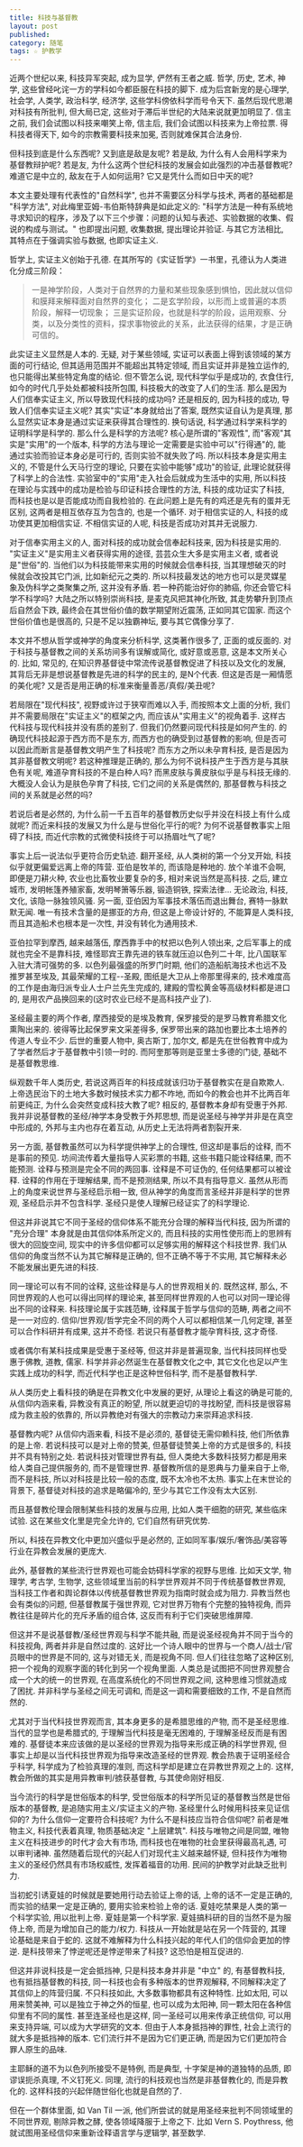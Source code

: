 ```yaml
---
title: 科技与基督教
layout: post
published: 
category: 随笔
tags: ☆ 护教学
---
```


近两个世纪以来, 科技异军突起, 成为显学, 俨然有王者之威. 哲学, 历史, 艺术, 神学, 这些曾经叱诧一方的学科如今都臣服在科技的脚下. 成为后宫新宠的是心理学, 社会学, 人类学, 政治科学, 经济学, 这些学科傍依科学而号令天下. 虽然后现代思潮对科技有所批判, 但大局已定, 这些对于滞后半世纪的大陆来说就更加明显了. 信主之前, 我们会试图以科技来嘲笑上帝, 信主后, 我们会试图以科技来为上帝拉票. 得科技者得天下, 如今的宗教需要科技来加冕, 否则就难保其合法身份.

但科技到底是什么东西呢? 又到底是敌是友呢? 若是敌, 为什么有人会用科学来为基督教辩护呢? 若是友, 为什么这两个世纪科技的发展会如此强烈的冲击基督教呢? 难道它是中立的, 敌友在于人如何运用? 它又是凭什么而如日中天的呢?

本文主要处理有代表性的"自然科学", 也并不需要区分科学与技术, 两者的基础都是 "科学方法", 对此梅里亚姆-韦伯斯特辞典是如此定义的: "科学方法是一种有系统地寻求知识的程序，涉及了以下三个步骤：问题的认知与表述、实验数据的收集、假说的构成与测试。" 也即提出问题, 收集数据, 提出理论并验证. 与其它方法相比, 其特点在于强调实验与数据, 也即实证主义.

哲学上, 实证主义创始于孔德. 在其所写的《实证哲学》一书里，孔德认为人类进化分成三阶段：
>一是神学阶段，人类对于自然界的力量和某些现象感到惧怕，因此就以信仰和膜拜来解释面对自然界的变化；
>二是玄学阶段，以形而上或普遍的本质阶段，解释一切现象；
>三是实证阶段，也就是科学的阶段，运用观察、分类，以及分类性的资料，探求事物彼此的关系，此法获得的结果，才是正确可信的。

此实证主义显然是人本的. 无疑, 对于某些领域, 实证可以表面上得到该领域的某方面的可行结论, 但其适用范围并不能超出其特定领域, 而且实证并非是独立运作的, 也只能得出某些特定角度的结论. 但不管怎么说, 现代科学似乎是成功的, 衣食住行, 如今的时代几乎处处都被科技所包围, 科技极大的改变了人们的生活. 那么是因为人们信奉实证主义, 所以导致现代科技的成功吗? 还是相反的, 因为科技的成功, 导致人们信奉实证主义呢? 其实"实证"本身就给出了答案, 既然实证自认为是真理, 那么显然实证本身是通过实证来获得其合理性的. 换句话说, 科学通过科学来科学的证明科学是科学的. 那么什么是科学的方法呢? 核心是所谓的"客观性", 而"客观"其实是"实用"的一个版本, 科学的方法与理论一定需要是实验中可以"行得通"的, 能通过实验而验证本身必是可行的, 否则实验不就失败了吗. 所以科技本身是实用主义的, 不管是什么天马行空的理论, 只要在实验中能够"成功"的验证, 此理论就获得了科学上的合法性. 实验室中的"实用"走入社会后就成为生活中的实用, 所以科技在理论与实践中的成功是检验与印证科技合理性的方法, 科技的成功证实了科技, 而科技也是以是否能成功而自我检验的. 在此问题上是先有的鸡还是先有的蛋并无区别, 这两者是相互依存互为包含的, 也是一个循环. 对于相信实证的人, 科技的成功使其更加相信实证. 不相信实证的人呢, 科技是否成功对其并无说服力.

对于信奉实用主义的人, 面对科技的成功就会信奉起科技来, 因为科技是实用的. "实证主义"是实用主义者获得实用的途径, 芸芸众生大多是实用主义者, 或者说是"世俗"的. 当他们以为科技能带来实用的时候就会信奉科技, 当其理想破灭的时候就会改投其它门派, 比如新纪元之类的. 所以科技最发达的地方也可以是灵媒星象及伪科学之类聚集之所, 这并没有矛盾. 若一种药能治好你的肺癌, 你还会管它科学不科学吗? 大陆之所以特别崇尚科技, 是麦克风把其神化所致, 其走势攀升到顶点后自然会下跌, 最终会在其世俗价值的数学期望附近震荡, 正如同其它国家. 而这个世俗价值也是很高的, 只是不足以独霸神坛, 要与其它偶像分享了.

本文并不想从哲学或神学的角度来分析科学, 这类著作很多了, 正面的或反面的. 对于科技与基督教之间的关系坊间多有误解或简化, 或好意或恶意, 这是本文所关心的. 比如, 常见的, 在知识界基督徒中常流传说基督教促进了科技以及文化的发展, 其背后无非是想说基督教是先进的科学的民主的, 是N个代表. 但这是否是一厢情愿的美化呢? 又是否是用正确的标准来衡量善恶/真假/美丑呢? 

若局限在"现代科技", 视野或许过于狭窄而难以入手, 而按照本文上面的分析, 我们并不需要局限在"实证主义"的框架之内, 而应该从"实用主义"的视角着手. 这样古代科技与现代科技并没有质的差别了. 但我们仍然要问现代科技是如何产生的. 的确现代科技起源于西方而不是东方, 而西方也的确受到过基督教的影响, 但是否可以因此而断言是基督教文明产生了科技呢? 而东方之所以未孕育科技, 是否是因为其非基督教文明呢? 若这种推理是正确的, 那么为何不说科技产生于西方是与其肤色有关呢, 难道孕育科技的不是白种人吗? 而黑皮肤与黄皮肤似乎是与科技无缘的. 大概没人会认为是肤色孕育了科技, 它们之间的关系是偶然的, 那基督教与科技之间的关系就是必然的吗?

若说后者是必然的, 为什么前一千五百年的基督教历史似乎并没在科技上有什么成就呢? 而近来科技的发展又为什么是与世俗化平行的呢? 为何不说基督教事实上阻碍了科技, 而近代宗教的式微使科技终于可以扬眉吐气了呢? 

事实上后一说法似乎更符合历史轨迹. 翻开圣经, 从人类树的第一个分叉开始, 科技似乎就更偏爱远离上帝的阵营. 亚伯是牧羊的, 而该隐是种地的. 放个羊谁不会啊, 即便是刀耕火种,  农业也比畜牧业要复杂的多, 相对来说当然是高科技. 之后, 建立城市, 发明帐篷养殖家畜, 发明琴箫等乐器, 锻造铜铁, 探索法律... 无论政治, 科技, 文化, 该隐一脉独领风骚. 另一面, 亚伯因为军事技术落伍而退出舞台, 赛特一脉默默无闻. 唯一有技术含量的是挪亚的方舟, 但这是上帝设计好的, 不能算是人类科技, 而且其造船术也根本是一次性, 并没有转化为通用技术. 

亚伯拉罕到摩西, 越来越落伍, 摩西靠手中的杖把以色列人领出来, 之后军事上的成就也完全不是靠科技, 难怪耶宾王靠先进的铁车就压迫以色列二十年, 比八国联军入驻大清可强势的多. 以色列最强盛的所罗门时期, 他们的造船航海技术也远不及推罗甚至埃及, 其最荣耀的工程--圣殿, 图纸是大卫从上帝那里得来的, 技术难度高的工作是由海归派专业人士户兰先生完成的, 建殿的雪松黄金等高级材料都是进口的, 是用农产品换回来的(这时农业已经不是高科技产业了).

圣经最主要的两个作者, 摩西接受的是埃及教育, 保罗接受的是罗马教育希腊文化熏陶出来的. 彼得等比起保罗来文采差得多, 保罗带出来的路加也要比本土培养的传道人专业不少. 后世的重要人物中, 奥古斯丁, 加尔文, 都是先在世俗教育中成为了学者然后才于基督教中引领一时的. 而阿奎那等则是亚里士多德的门徒, 基础不是基督教思维. 

纵观数千年人类历史, 若说这两百年的科技成就该归功于基督教实在是自欺欺人. 上帝选民治下的土地大多数时候技术实力都不咋地, 而如今的教会也并不比两百年前更纯正, 为什么会突然变成科技大教了呢? 相反的, 基督教本身却有受惠于外邦. 我并非说基督教的圣经/神学本身受教于外邦思想, 而是说圣经与神学并非是在真空中形成的, 外邦与主内也存在着互动, 从历史上无法将两者割裂开来.

另一方面, 基督教虽然可以为科学提供神学上的合理性, 但这却是事后的诠释, 而不是事前的预见. 坊间流传着大量指导人买彩票的书籍, 这些书籍只能诠释结果, 而不能预测. 诠释与预测是完全不同的两回事. 诠释是不可证伪的, 任何结果都可以被诠释. 诠释的作用在于理解结果, 而不是预测结果, 所以不具有指导意义. 虽然从形而上的角度来说世界与圣经启示相一致, 但从神学的角度而言圣经并非是科学的世界观, 圣经启示并不包含科学. 圣经只是使人理解已经证实了的科学理论.

但这并非说其它不同于圣经的信仰体系不能充分合理的解释当代科技, 因为所谓的 "充分合理" 本身就是由其信仰体系所定义的, 而且科技的实用性使形而上的思辨有很大的回旋空间, 现实中的许多信仰都可以足够实用的解释这个科技世界. 我们从信仰的角度当然不认为其它解释是正确的, 但不正确不等于不实用, 其它解释未必不能发展出更先进的科技.

同一理论可以有不同的诠释, 这些诠释是与人的世界观相关的. 既然这样, 那么, 不同世界观的人也可以得出同样的理论来, 甚至同样世界观的人也可以对同一理论得出不同的诠释来. 科技理论属于实践范畴, 诠释属于哲学与信仰的范畴, 两者之间不是一一对应的. 信仰/世界观/哲学完全不同的两个人可以都相信某一几何定理, 甚至可以合作科研并有成果, 这并不奇怪. 若说只有基督教才能孕育科技, 这才奇怪.

或者偶尔有某科技成果是受惠于圣经等, 但这并非是普遍现象, 当代科技同样也受惠于佛教, 道教, 儒家. 科学并非必然诞生在基督教文化之中, 其它文化也足以产生实践上成功的科学, 而近代科学也正是这种世俗科学, 而不是基督教科学.

从人类历史上看科技的确是在异教文化中发展的更好, 从理论上看这的确是可能的, 从信仰内涵来看, 异教没有真正的盼望, 所以就更迫切的寻找盼望, 而科技是很容易成为救主般的依靠的, 所以异教绝对有强大的宗教动力来崇拜追求科技.

基督教内呢? 从信仰内涵来看, 科技不是必须的, 基督徒无需仰赖科技, 他们所依靠的是上帝. 若说科技可以是对上帝的赞美, 但基督徒赞美上帝的方式是很多的, 科技并不具有特别之处. 若说科技对管理世界有益, 但人类绝大多数科技努力都是用来给人类自己提供服务的, 而不是管理世界. 基督教所信的是恩典与力量来自于上帝, 而不是科技, 所以对科技是比较一般的态度, 既不太冷也不太热. 事实上在末世论的背景下, 基督徒对科技的追求是略偏冷的, 至少与其它工作没有太大区别. 

而且基督教伦理会限制某些科技的发展与应用, 比如人类干细胞的研究, 某些临床试验. 这在某些文化里是完全允许的, 它们自然有研究优势. 

所以, 科技在异教文化中更加兴盛似乎是必然的, 正如同军事/娱乐/奢饰品/美容等行业在异教会发展的更庞大. 

此外, 基督教的某些流行世界观也可能会妨碍科学家的视野与思维. 比如天文学, 物理学, 考古学, 生物学, 这些领域里当前的科学世界观并不同于传统基督教世界观, 当科技工作者和舆论群体以传统基督教世界观为指南时就会成为阻力. 异教当然也会有类似的问题, 但基督教属于强世界观, 它对世界万物有个完整的独特视角, 而异教往往是碎片化的充斥矛盾的组合体, 这反而有利于它们突破思维屏障. 

但这并不是说基督教/圣经世界观与科学不能共融, 而是说圣经视角并不同于当今的科技视角, 两者并非是自然过度的. 这好比一个诗人眼中的世界与一个商人/战士/官员眼中的世界是不同的, 这与对错无关, 而是视角不同. 但人们往往忽略了这种区别, 把一个视角的观察字面的转化到另一个视角里面. 人类总是试图把不同世界观整合成一个大的统一的世界观, 在高度系统化的不同世界观之间, 这种思维习惯就造成了困扰. 并非科学与圣经之间无可调和, 而是这一调和需要细致的工作, 不是自然而然的.

尤其对于当代科技世界观而言, 其本身更多的是希腊思维的产物, 而不是圣经思维. 当代的显学也是希腊式的, 于理解当代科技是毫无困难的, 于理解圣经反而是有困难的. 基督徒本来应该做的是以圣经的世界观为指导来形成正确的科学世界观, 但事实上却是以当代科技世界观为指导来改造圣经的世界观. 教会热衷于证明圣经合乎科学, 科学成为了检验真理的准则, 而这科学却是建立在异教世界观之上的. 这样, 教会所做的其实是用异教审判/掳获基督教, 与其使命刚好相反.
 
当今流行的科学是世俗版本的科学, 受世俗版本的科学所见证的基督教当然是世俗版本的基督教, 是追随实用主义/实证主义的产物. 圣经里什么时候用科技来见证信仰的? 为什么信仰一定要符合科技呢? 为什么不是科技应当符合信仰呢? 前者是唯物主义, 科技代表着真理, 物质基础决定 "上层建筑". 科技与唯物之间是同盟, 唯物主义在科技进步的时代才会大有市场, 而科技也在唯物的社会里获得最高礼遇, 可以审判诸神. 虽然随着后现代的兴起人们对现代主义越来越怀疑, 但科技作为唯物主义的圣经仍然具有市场权威性, 发挥着福音的功用. 民间的护教学对此缺乏批判力.

当初蛇引诱夏娃的时候就是要她用行动去验证上帝的话, 上帝的话不一定是正确的, 而实验的结果一定是正确的, 要用实验来检验上帝的话. 夏娃吃禁果是人类的第一个科学实验, 用以批判上帝. 夏娃是第一个科学家. 夏娃搞科研的目的当然不是为服侍上帝, 而是为增加自己的能力/权力. 科技从一开始就是站在另一个阵营的, 其理论基础是来自于蛇的. 这就不难解释为什么科技兴起的年代人们的信仰会更加的悖逆. 是科技带来了悖逆呢还是悖逆带来了科技? 这恐怕是相互促进的.

但这并非说科技是一定会抵挡神, 只是科技本身并非是 "中立" 的, 有基督教科技, 也有抵挡基督教的科技, 同一科技也会有多种版本的世界观解释, 不同解释决定了其信仰上的阵营归属. 不只科技如此, 大多数事物都具有这种特性. 比如太阳, 可以用来赞美神, 可以是独立于神之外的恒星, 也可以成为太阳神, 同一颗太阳在各种信仰里有不同的属性. 甚至连圣经也是这样, 同一圣经可以用来传承正统信仰, 可以用来支持异端, 可以成为大学研究的文本. 但由于人本身抵挡神的罪性, 社会上流行的就大多是抵挡神的版本. 它们流行并不是因为它们更正确, 而是因为它们更加符合罪人原生的品味. 

主耶稣的道不为以色列所接受不是特例, 而是典型, 十字架是神的道独特的品质, 即谬误扼杀真理, 不义钉死义. 同理, 流行的科技观也当然是非基督教化的, 而是异教化的. 这样科技的兴起伴随世俗化也就是自然的了.

但在一个群体里面, 如 Van Til 一派, 他们所尝试的就是用圣经来批判不同领域里的不同世界观, 剔除异教之酵, 使各领域降服于上帝之下. 比如 Vern S. Poythress, 他就试图用圣经信仰来重新诠释语言学与逻辑学, 甚至数学.